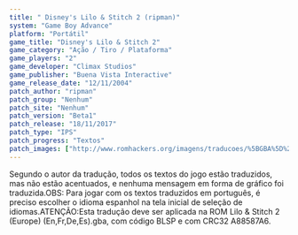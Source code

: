 ```yaml
---
title: " Disney's Lilo & Stitch 2 (ripman)"
system: "Game Boy Advance"
platform: "Portátil"
game_title: "Disney's Lilo & Stitch 2"
game_category: "Ação / Tiro / Plataforma"
game_players: "2"
game_developer: "Climax Studios"
game_publisher: "Buena Vista Interactive"
game_release_date: "12/11/2004"
patch_author: "ripman"
patch_group: "Nenhum"
patch_site: "Nenhum"
patch_version: "Beta1"
patch_release: "18/11/2017"
patch_type: "IPS"
patch_progress: "Textos"
patch_images: ["http://www.romhackers.org/imagens/traducoes/%5BGBA%5D%20Lilo%20&%20Stitch%202%20-%20ripman%20-%201.png","http://www.romhackers.org/imagens/traducoes/%5BGBA%5D%20Lilo%20&%20Stitch%202%20-%20ripman%20-%202.png","http://www.romhackers.org/imagens/traducoes/%5BGBA%5D%20Lilo%20&%20Stitch%202%20-%20ripman%20-%203.png"]
---
```

Segundo o autor da tradução, todos os textos do jogo estão traduzidos, mas não estão acentuados, e nenhuma mensagem em forma de gráfico foi traduzida.OBS: Para jogar com os textos traduzidos em português, é preciso escolher o idioma espanhol na tela inicial de seleção de idiomas.ATENÇÃO:Esta tradução deve ser aplicada na ROM Lilo & Stitch 2 (Europe) (En,Fr,De,Es).gba, com código BLSP e com CRC32 A88587A6.